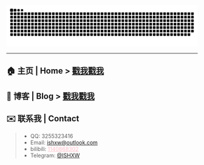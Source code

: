 <div align="center">
 <img src="https://github.com/ishxw/ishxw/blob/boom/github-contribution-grid-snake.svg" />
</div>
<hr/>

## 🏠 主页 | Home >  [戳我戳我](http://ishxw.com/)
## 🔗 博客 | Blog >  [戳我戳我](http://blog.ishxw.com/)
## ✉️ 联系我 | Contact
> - QQ: 3255323416
> - Email: ishxw@outlook.com
> - bilibili: <a style="color: pink;" href="https://space.bilibili.com/1140868302">1140868302</a>
> - Telegram: [@ISHXW](http://t.me/ishxw)

